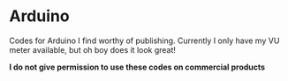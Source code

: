 # Arduino

Codes for Arduino I find worthy of publishing. Currently I only have my VU meter available, but oh boy does it look great!

<strong>I do not give permission to use these codes on commercial products</strong>
